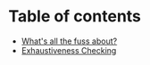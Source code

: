 # Table of contents

* [What's all the fuss about?](README.md)
* [Exhaustiveness Checking](exhaustiveness-checking.md)

